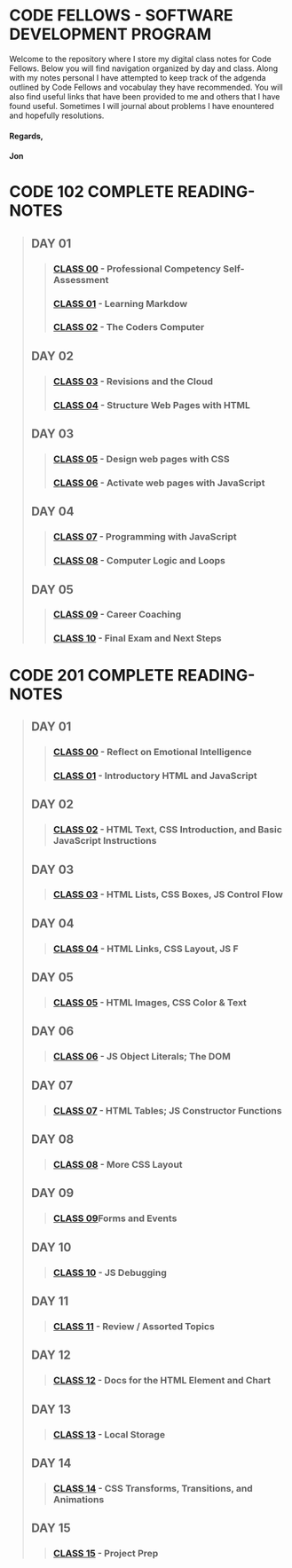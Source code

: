 # CODE FELLOWS - SOFTWARE DEVELOPMENT PROGRAM

Welcome to the repository where I store my digital class notes for Code Fellows.  Below you will find navigation organized by day and class.  Along with my notes personal I have attempted to keep track of the adgenda outlined by Code Fellows and vocabulay they have recommended.  You will also find useful links that have been provided to me and others that I have found useful.  Sometimes I will journal about problems I have enountered and hopefully resolutions.

#### Regards,
#### Jon

# CODE 102 COMPLETE READING-NOTES

>## DAY 01
>> ### [CLASS 00](CODE201-DAY01-CLASS00-READING-NOTES.md) - Professional Competency Self-Assessment
>> ### [CLASS 01](CODE201-DAY01-CLASS01-READING-NOTES.md) - Learning Markdow
>> ### [CLASS 02](CODE201-DAY01-CLASS02-READING-NOTES.md) - The Coders Computer
> ## DAY 02
>> ### [CLASS 03](CODE102-DAY02-CLASS03-READING-NOTES.md) - Revisions and the Cloud
>> ### [CLASS 04](CODE102-DAY02-CLASS04-READING-NOTES.md) - Structure Web Pages with HTML
> ## DAY 03
>> ### [CLASS 05](CODE102-DAY03-CLASS05-READING-NOTES.md) - Design web pages with CSS
>> ### [CLASS 06](CODE102-DAY03-CLASS06-READING-NOTES.md) - Activate web pages with JavaScript
> ## DAY 04
>> ### [CLASS 07](CODE102-DAY04-CLASS07-READING-NOTES.md) - Programming with JavaScript
>> ### [CLASS 08](CODE102-DAY04-CLASS08-READING-NOTES.md) - Computer Logic and Loops
> ## DAY 05
>> ### [CLASS 09](CODE102-DAY05-CLASS09-READING-NOTES.md) - Career Coaching
>> ### [CLASS 10](CODE102-DAY05-CLASS10-READING-NOTES.md) - Final Exam and Next Steps

# CODE 201 COMPLETE READING-NOTES

>## DAY 01
>> ### [CLASS 00](CODE201-DAY01-CLASS00-READING-NOTES.md) - Reflect on Emotional Intelligence
>> ### [CLASS 01](CODE201-DAY01-CLASS01-READING-NOTES.md) - Introductory HTML and JavaScript
>## DAY 02
>> ### [CLASS 02](CODE201-DAY02-CLASS02-READING-NOTES.md) - HTML Text, CSS Introduction, and Basic JavaScript Instructions
>## DAY 03
>> ### [CLASS 03](CODE201-DAY03-CLASS03-READING-NOTES.md) - HTML Lists, CSS Boxes, JS Control Flow
>## DAY 04
>> ### [CLASS 04](CODE201-DAY04-CLASS04-READING-NOTES.md) - HTML Links, CSS Layout, JS F
>## DAY 05
>> ### [CLASS 05](CODE201-DAY05-CLASS05-READING-NOTES.md) - HTML Images, CSS Color & Text
>## DAY 06
>> ### [CLASS 06](CODE201-DAY06-CLASS06-READING-NOTES.md) - JS Object Literals; The DOM
>## DAY 07
>> ### [CLASS 07](CODE201-DAY07-CLASS07-READING-NOTES.md) - HTML Tables; JS Constructor Functions
>## DAY 08
>> ### [CLASS 08](CODE201-DAY08-CLASS08-READING-NOTES.md) - More CSS Layout
>## DAY 09
>> ### [CLASS 09](CODE201-DAY09-CLASS09-READING-NOTES.md)Forms and Events
>## DAY 10
>> ### [CLASS 10](CODE201-DAY10-CLASS10-READING-NOTES.md) - JS Debugging
>## DAY 11
>> ### [CLASS 11](CODE201-DAY11-CLASS11-READING-NOTES.md) - Review / Assorted Topics
>## DAY 12
>> ### [CLASS 12](CODE201-DAY12-CLASS12-READING-NOTES.md) - Docs for the HTML Element and Chart
>## DAY 13
>> ### [CLASS 13](CODE201-DAY13-CLASS13-READING-NOTES.md) - Local Storage
>## DAY 14
>> ### [CLASS 14](CODE201-DAY14-CLASS14-READING-NOTES.md) - CSS Transforms, Transitions, and Animations
>## DAY 15
>> ### [CLASS 15](CODE201-DAY15-CLASS15-READING-NOTES.md) - Project Prep
